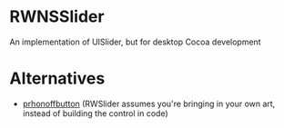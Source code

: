 RWNSSlider
==========

An implementation of UISlider, but for desktop Cocoa development

Alternatives
=================

  * [prhonoffbutton](https://bitbucket.org/boredzo/prhonoffbutton)
   (RWSlider assumes you're bringing in your own art, instead of building the control in code)
